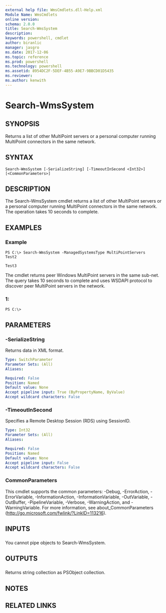 ```yaml
---
external help file: WmsCmdlets.dll-Help.xml
Module Name: WmsCmdlets
online version: 
schema: 2.0.0
title: Search-WmsSystem
description: 
keywords: powershell, cmdlet
author: biranlic
manager: jasgro
ms.date: 2017-12-06
ms.topic: reference
ms.prod: powershell
ms.technology: powershell
ms.assetid: 8954DC2F-5DEF-4B55-A9E7-9BBCD01D5435
ms.reviewer:
ms.author: kenwith
---
```


# Search-WmsSystem

## SYNOPSIS
Returns a list of other MultiPoint servers or a personal computer running MultiPoint connectors in the same network.

## SYNTAX

```
Search-WmsSystem [-SerializeString] [-TimeoutInSecond <Int32>] [<CommonParameters>]
```

## DESCRIPTION
The Search-WmsSystem cmdlet returns a list of other MultiPoint servers or a personal computer running MultiPoint connectors in the same network.
The operation takes 10 seconds to complete.

## EXAMPLES

### Example
```
PS C:\> Search-WmsSystem -ManagedSystemsType MultiPointServers
Test2

Test3
```

The cmdlet returns peer Windows MultiPoint servers in the same sub-net. 
The query takes 10 seconds to complete and uses WSDAPI protocol to discover peer MultiPoint servers in the network.

### 1:
```
PS C:\>
```

## PARAMETERS

### -SerializeString
Returns data in XML format.

```yaml
Type: SwitchParameter
Parameter Sets: (All)
Aliases: 

Required: False
Position: Named
Default value: None
Accept pipeline input: True (ByPropertyName, ByValue)
Accept wildcard characters: False
```

### -TimeoutInSecond
Specifies a Remote Desktop Session (RDS) using SessionID.

```yaml
Type: Int32
Parameter Sets: (All)
Aliases: 

Required: False
Position: Named
Default value: None
Accept pipeline input: False
Accept wildcard characters: False
```

### CommonParameters
This cmdlet supports the common parameters: -Debug, -ErrorAction, -ErrorVariable, -InformationAction, -InformationVariable, -OutVariable, -OutBuffer, -PipelineVariable, -Verbose, -WarningAction, and -WarningVariable. For more information, see about_CommonParameters (http://go.microsoft.com/fwlink/?LinkID=113216).

## INPUTS

###  
You cannot pipe objects to Search-WmsSystem.

## OUTPUTS

###  
Returns string collection as PSObject collection.

## NOTES

## RELATED LINKS

